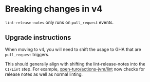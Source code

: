 # Breaking changes in v4

`lint-release-notes` only runs on `pull_request` events.

## Upgrade instructions

When moving to v4, you will need to shift the usage to GHA that are `pull_request` triggers.

This should generally align with shifting the lint-release-notes into the `CI/Lint` step. For
example, [open-turo/actions-jvm/lint](https://github.com/open-turo/actions-jvm/tree/main/lint) now checks for release
notes as well as normal linting.
